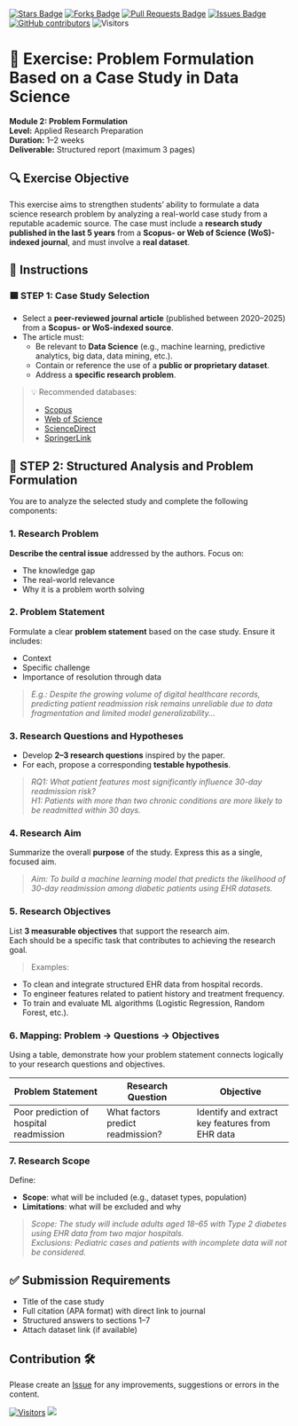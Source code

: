 <a href="https://github.com/drshahizan/research-design/stargazers"><img src="https://img.shields.io/github/stars/drshahizan/research-design" alt="Stars Badge"/></a>
<a href="https://github.com/drshahizan/research-design/network/members"><img src="https://img.shields.io/github/forks/drshahizan/research-design" alt="Forks Badge"/></a>
<a href="https://github.com/drshahizan/research-design/pulls"><img src="https://img.shields.io/github/issues-pr/drshahizan/research-design" alt="Pull Requests Badge"/></a>
<a href="https://github.com/drshahizan/research-design"><img src="https://img.shields.io/github/issues/drshahizan/research-design" alt="Issues Badge"/></a>
<a href="https://github.com/drshahizan/research-design/graphs/contributors"><img alt="GitHub contributors" src="https://img.shields.io/github/contributors/drshahizan/research-design?color=2b9348"></a>
![Visitors](https://api.visitorbadge.io/api/visitors?path=https%3A%2F%2Fgithub.com%2Fdrshahizan%2BDM&labelColor=%23d9e3f0&countColor=%23697689&style=flat)

# 📘 **Exercise: Problem Formulation Based on a Case Study in Data Science**

**Module 2: Problem Formulation**  
**Level:** Applied Research Preparation  
**Duration:** 1–2 weeks  
**Deliverable:** Structured report (maximum 3 pages)

## 🔍 **Exercise Objective**

This exercise aims to strengthen students’ ability to formulate a data science research problem by analyzing a real-world case study from a reputable academic source. The case must include a **research study published in the last 5 years** from a **Scopus- or Web of Science (WoS)-indexed journal**, and must involve a **real dataset**.

## 📂 **Instructions**

### 🟦 STEP 1: Case Study Selection

- Select a **peer-reviewed journal article** (published between 2020–2025) from a **Scopus- or WoS-indexed source**.
- The article must:
  - Be relevant to **Data Science** (e.g., machine learning, predictive analytics, big data, data mining, etc.).
  - Contain or reference the use of a **public or proprietary dataset**.
  - Address a **specific research problem**.

> 💡 Recommended databases:  
> - [Scopus](https://www.scopus.com)  
> - [Web of Science](https://www.webofscience.com)  
> - [ScienceDirect](https://www.sciencedirect.com)  
> - [SpringerLink](https://link.springer.com)

## 🧩 **STEP 2: Structured Analysis and Problem Formulation**

You are to analyze the selected study and complete the following components:

### **1. Research Problem**

**Describe the central issue** addressed by the authors. Focus on:
- The knowledge gap
- The real-world relevance
- Why it is a problem worth solving

### **2. Problem Statement**

Formulate a clear **problem statement** based on the case study. Ensure it includes:
- Context
- Specific challenge
- Importance of resolution through data

> _E.g.: Despite the growing volume of digital healthcare records, predicting patient readmission risk remains unreliable due to data fragmentation and limited model generalizability..._

### **3. Research Questions and Hypotheses**

- Develop **2–3 research questions** inspired by the paper.
- For each, propose a corresponding **testable hypothesis**.

> _RQ1: What patient features most significantly influence 30-day readmission risk?  
H1: Patients with more than two chronic conditions are more likely to be readmitted within 30 days._

### **4. Research Aim**

Summarize the overall **purpose** of the study. Express this as a single, focused aim.

> _Aim: To build a machine learning model that predicts the likelihood of 30-day readmission among diabetic patients using EHR datasets._


### **5. Research Objectives**

List **3 measurable objectives** that support the research aim.  
Each should be a specific task that contributes to achieving the research goal.

> Examples:
- To clean and integrate structured EHR data from hospital records.
- To engineer features related to patient history and treatment frequency.
- To train and evaluate ML algorithms (Logistic Regression, Random Forest, etc.).

### **6. Mapping: Problem → Questions → Objectives**

Using a table, demonstrate how your problem statement connects logically to your research questions and objectives.

| Problem Statement | Research Question | Objective |
|------------------|-------------------|-----------|
| Poor prediction of hospital readmission | What factors predict readmission? | Identify and extract key features from EHR data |

### **7. Research Scope**

Define:
- **Scope**: what will be included (e.g., dataset types, population)
- **Limitations**: what will be excluded and why

> _Scope: The study will include adults aged 18–65 with Type 2 diabetes using EHR data from two major hospitals.  
Exclusions: Pediatric cases and patients with incomplete data will not be considered._

## ✅ **Submission Requirements**

- Title of the case study
- Full citation (APA format) with direct link to journal
- Structured answers to sections 1–7
- Attach dataset link (if available)

## Contribution 🛠️
Please create an [Issue](https://github.com/drshahizan/research-design/issues) for any improvements, suggestions or errors in the content.


[![Visitors](https://api.visitorbadge.io/api/visitors?path=https%3A%2F%2Fgithub.com%2Fdrshahizan&labelColor=%23697689&countColor=%23555555&style=plastic)](https://visitorbadge.io/status?path=https%3A%2F%2Fgithub.com%2Fdrshahizan)
![](https://hit.yhype.me/github/profile?user_id=81284918)


